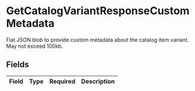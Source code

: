 # GetCatalogVariantResponseCustomMetadata

Flat JSON blob to provide custom metadata about the catalog item variant. May not exceed 100kb.


## Fields

| Field       | Type        | Required    | Description |
| ----------- | ----------- | ----------- | ----------- |